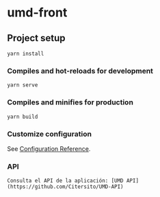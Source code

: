 # umd-front

## Project setup
```
yarn install
```

### Compiles and hot-reloads for development
```
yarn serve
```

### Compiles and minifies for production
```
yarn build
```

### Customize configuration
See [Configuration Reference](https://cli.vuejs.org/config/).

### API
```
Consulta el API de la aplicación: [UMD API](https://github.com/Citersito/UMD-API)
```
